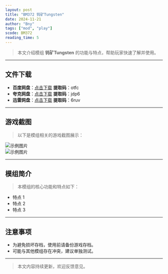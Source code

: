 ```yaml
---
layout: post
title: "BM372 钨矿Tungsten"
date: 2024-11-21
author: "Bny"
tags: ["mod", "play"]
scode: BM372
reading_time: 5
---
```


> 本文介绍模组 **钨矿Tungsten** 的功能与特点，帮助玩家快速了解并使用。

---





## 文件下载
- **百度网盘**：[点击下载](https://pan.baidu.com/s/1GfkfnbKTAhnbsjhw7v83mQ?pwd=otfc)  **提取码**：otfc  
- **夸克网盘**：[点击下载](https://pan.quark.cn/s/da643c3ac2b4?pwd=jdp6)  **提取码**：jdp6  
- **迅雷网盘**：[点击下载](https://pan.xunlei.com/s/VOCCbWnd4jq6gy-RR2L34NEPA1?pwd=6ruv)  **提取码**：6ruv  

---

## 游戏截图
> 以下是模组相关的游戏截图展示：

![示例图片](https://example.com/screenshot1.jpg)  
![示例图片](https://example.com/screenshot2.jpg)

---

## 模组简介
> 本模组的核心功能和特点如下：
- 特点 1
- 特点 2
- 特点 3

---

## 注意事项
- 为避免损坏存档，使用前请备份游戏存档。
- 可能与其他模组存在冲突，建议单独测试。

---

> 本文内容持续更新，欢迎反馈意见。
